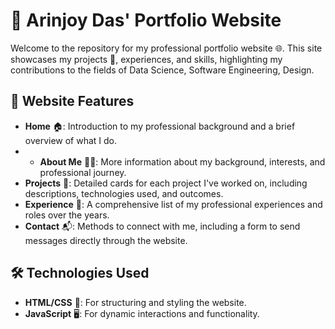 # 📌 Arinjoy Das' Portfolio Website

Welcome to the repository for my professional portfolio website 🌐. 
This site showcases my projects 🚀, experiences, and skills, highlighting my contributions to the fields of Data Science, Software Engineering, Design.

## 🎨 Website Features

- **Home** 🏠: Introduction to my professional background and a brief overview of what I do.
- - **About Me** 🙋‍♂️: More information about my background, interests, and professional journey.
- **Projects** 💼: Detailed cards for each project I've worked on, including descriptions, technologies used, and outcomes.
- **Experience** 👔: A comprehensive list of my professional experiences and roles over the years.
- **Contact** 📬: Methods to connect with me, including a form to send messages directly through the website.

## 🛠 Technologies Used

- **HTML/CSS** 📝: For structuring and styling the website.
- **JavaScript** 🖥️: For dynamic interactions and functionality.
